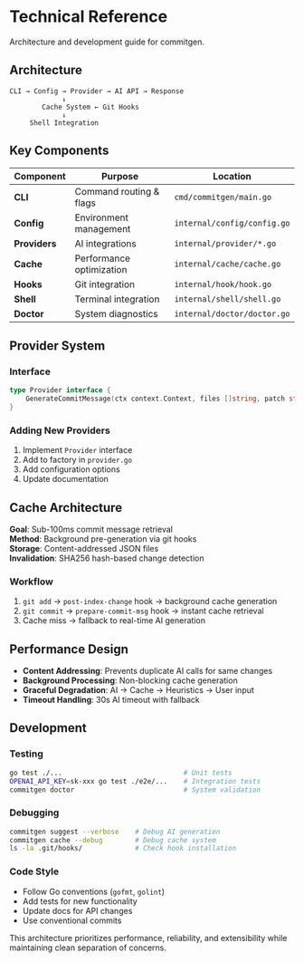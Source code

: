 # Technical Reference

Architecture and development guide for commitgen.

## Architecture

```text
CLI → Config → Provider → AI API → Response
             ↓
        Cache System ← Git Hooks
             ↓  
     Shell Integration
```

## Key Components

| Component | Purpose | Location |
|-----------|---------|----------|
| **CLI** | Command routing & flags | `cmd/commitgen/main.go` |
| **Config** | Environment management | `internal/config/config.go` |
| **Providers** | AI integrations | `internal/provider/*.go` |
| **Cache** | Performance optimization | `internal/cache/cache.go` |
| **Hooks** | Git integration | `internal/hook/hook.go` |
| **Shell** | Terminal integration | `internal/shell/shell.go` |
| **Doctor** | System diagnostics | `internal/doctor/doctor.go` |

## Provider System

### Interface
```go
type Provider interface {
    GenerateCommitMessage(ctx context.Context, files []string, patch string) (string, error)
}
```

### Adding New Providers
1. Implement `Provider` interface
2. Add to factory in `provider.go`
3. Add configuration options
4. Update documentation

## Cache Architecture

**Goal**: Sub-100ms commit message retrieval  
**Method**: Background pre-generation via git hooks  
**Storage**: Content-addressed JSON files  
**Invalidation**: SHA256 hash-based change detection  

### Workflow
1. `git add` → `post-index-change` hook → background cache generation
2. `git commit` → `prepare-commit-msg` hook → instant cache retrieval  
3. Cache miss → fallback to real-time AI generation

## Performance Design

- **Content Addressing**: Prevents duplicate AI calls for same changes
- **Background Processing**: Non-blocking cache generation
- **Graceful Degradation**: AI → Cache → Heuristics → User input
- **Timeout Handling**: 30s AI timeout with fallback

## Development

### Testing
```bash
go test ./...                              # Unit tests
OPENAI_API_KEY=sk-xxx go test ./e2e/...    # Integration tests  
commitgen doctor                           # System validation
```

### Debugging
```bash
commitgen suggest --verbose    # Debug AI generation
commitgen cache --debug        # Debug cache system
ls -la .git/hooks/             # Check hook installation
```

### Code Style
- Follow Go conventions (`gofmt`, `golint`)
- Add tests for new functionality
- Update docs for API changes
- Use conventional commits

This architecture prioritizes performance, reliability, and extensibility while maintaining clean separation of concerns.
